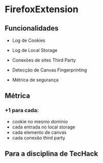 # FirefoxExtension

## Funcionalidades

* Log de Cookies

* Log de Local Storage

* Conexões de sites Third Party

* Detecção de Canvas Fingerprinting

* Métrica de segurança

## Métrica

### +1 para cada: 

* cookie no mesmo domínio
* cada entrada no local storage
* cada elemento de canvas
* cada conexão third party

## Para a disciplina de TecHack 
